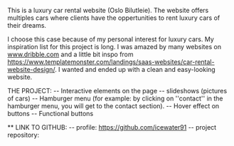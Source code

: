 This is a luxury car rental website (Oslo Bilutleie). The website offers multiples cars where clients have the oppertunities to rent luxury cars of their dreams. 

I choose this case because of my personal interest for luxury cars.
My inspiration list for this project is long. I was amazed by many websites on www.dribble.com and a little bit inspo from https://www.templatemonster.com/landings/saas-websites/car-rental-website-design/. I wanted and ended up with a clean and easy-looking website. 

THE PROJECT:
-- Interactive elements on the page
-- slideshows (pictures of cars)
-- Hamburger menu (for example: by clicking on ''contact'' in the hamburger menu, you will get to the contact section).
-- Hover effect on buttons
-- Functional buttons

** LINK TO GITHUB:
-- profile: https://github.com/icewater91
-- project repository: 